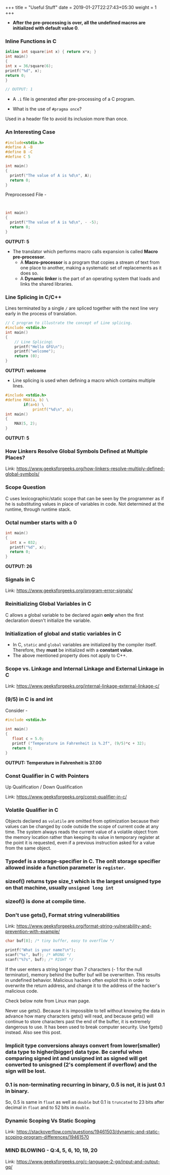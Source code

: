 +++
title = "Useful Stuff"
date =  2019-01-27T22:27:43+05:30
weight = 1
+++

- **After the pre-processing is over, all the undefined macros are initialized with default value 0**.

### Inline Functions in C

```c
inline int square(int x) { return x*x; } 
int main() 
{ 
int x = 36/square(6); 
printf("%d", x); 
return 0; 
} 

// OUTPUT: 1 
```
- A `.i` file is generated after pre-processing of a C program.

- What is the use of `#pragma once`?

Used in a header file to avoid its inclusion more than once.

### An Interesting Case

```c
#include<stdio.h>
#define A -B
#define B -C
#define C 5

int main()
{
  printf("The value of A is %d\n", A); 
  return 0;
} 
```

Preprocessed File - 

```c


int main()
{
  printf("The value of A is %d\n", - -5);
  return 0;
}

```

**OUTPUT: 5**

-   The translator which performs macro calls expansion is called **Macro pre-processor**.
	- A **Macro-processor** is a program that copies a stream of text from one place to another, making a systematic set of replacements as it does so.
	- A **Dynamic linker** is the part of an operating system that loads and links the shared libraries.

### Line Splicing in C/C++

Lines terminated by a single `/` are spliced together with the next line very early in the process of translation.

```c
// C program to illustrate the concept of Line splicing. 
#include <stdio.h> 
int main() 
{ 
	// Line Splicing\ 
	printf("Hello GFG\n"); 
	printf("welcome"); 
	return (0); 
} 

```
**OUTPUT: welcome**

- Line splicing is used when defining a  macro which contains multiple lines.

```c
#include <stdio.h> 
#define MAX(a, b) \
		if(a>b) \
			printf("%d\n", a);
int main() 
{ 
	MAX(5, 2);
} 
```

**OUTPUT: 5**

### How Linkers Resolve Global Symbols Defined at Multiple Places?

Link: https://www.geeksforgeeks.org/how-linkers-resolve-multiply-defined-global-symbols/

### Scope Question
C uses lexicographic/static scope that can be seen by the programmer as if he is substituting values in place of variables in code. Not determined at the runtime, through runtime stack.

### Octal number starts with a 0

```c
int main()
{
  int x = 032;
  printf("%d", x);
  return 0;
}
```
**OUTPUT: 26**

### Signals in C
Link: https://www.geeksforgeeks.org/program-error-signals/

### Reinitializing Global Variables in C
C allows a global variable to be declared again **only** when the first declaration doesn't initialize the variable.

### Initialization of global and static variables in C
- In C, `static` and `global` variables are initialized by the compiler itself. Therefore, they **must** be initialized with a **constant value**.
- The above mentioned property does not apply to C++.

### Scope vs. Linkage and Internal Linkage and External Linkage in C

Link: https://www.geeksforgeeks.org/internal-linkage-external-linkage-c/

### (9/5) in C is and int
Consider - 

```c
#include <stdio.h>
 
int main()
{
   float c = 5.0;
   printf ("Temperature in Fahrenheit is %.2f", (9/5)*c + 32);
   return 0;
}
```

**OUTPUT: Temperature in Fahrenheit is 37.00**

### Const Qualifier in C with Pointers

Up Qualification / Down Qualification

Link: https://www.geeksforgeeks.org/const-qualifier-in-c/

### Volatile Qualifier in C

Objects declared as `volatile` are omitted from optimization because their values can be changed by code outside the scope of current code at any time. The system always reads the current value of a volatile object from the memory location rather than keeping its value in temporary register at the point it is requested, even if a previous instruction asked for a value from the same object.

### Typedef is a storage-specifier in C. The onlt storage specifier allowed inside a function parameter is `register`.

### sizeof() returns type size_t which is the largest unsigned type on that machine, usually `unsigned long int`

### sizeof() is done at compile time.

### Don't use gets(), Format string vulnerabilities

Link: https://www.geeksforgeeks.org/format-string-vulnerability-and-prevention-with-example/

```c
char buf[8]; /* tiny buffer, easy to overflow */

printf("What is your name?\n");
scanf("%s", buf); /* WRONG */
scanf("%7s", buf); /* RIGHT */
```

If the user enters a string longer than 7 characters (- 1 for the null terminator), memory behind the buffer buf will be overwritten. This results in undefined behavior. Malicious hackers often exploit this in order to overwrite the return address, and change it to the address of the hacker's malicious code.

Check below note from Linux man page.

Never use gets(). Because it is impossible to tell without knowing the data in advance how many characters gets() will read, and because gets() will continue to store characters past the end of the buffer, it is extremely dangerous to use. It has been used to break computer security. Use fgets() instead. Also see this post.

### Implicit type conversions always convert from lower(smaller) data type to higher(bigger) data type. Be careful when comparing signed int and unsigned int as signed will get converted to unisgned (2's complement if overflow) and the sign will be lost.

### 0.1 is non-terminating recurring in binary, 0.5 is not, it is just 0.1 in binary. 
So, 0.5 is same in `float` as well as `double` but 0.1 is `truncated` to 23 bits after decimal in `float` and to 52 bits in `double`.

### Dynamic Scoping Vs Static Scoping
Link: https://stackoverflow.com/questions/19461503/dynamic-and-static-scoping-program-differences/19461570

### MIND BLOWING - Q:4, 5, 6, 10, 19, 20
Link: https://www.geeksforgeeks.org/c-language-2-gq/input-and-output-gq/